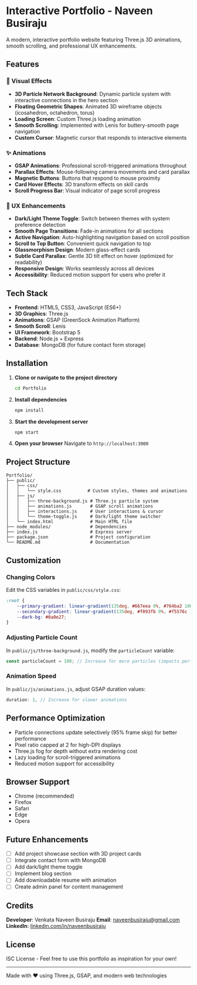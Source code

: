 # Interactive Portfolio - Naveen Busiraju

A modern, interactive portfolio website featuring Three.js 3D animations, smooth scrolling, and professional UX enhancements.

## Features

### 🎨 Visual Effects
- **3D Particle Network Background**: Dynamic particle system with interactive connections in the hero section
- **Floating Geometric Shapes**: Animated 3D wireframe objects (icosahedron, octahedron, torus)
- **Loading Screen**: Custom Three.js loading animation
- **Smooth Scrolling**: Implemented with Lenis for buttery-smooth page navigation
- **Custom Cursor**: Magnetic cursor that responds to interactive elements

### ✨ Animations
- **GSAP Animations**: Professional scroll-triggered animations throughout
- **Parallax Effects**: Mouse-following camera movements and card parallax
- **Magnetic Buttons**: Buttons that respond to mouse proximity
- **Card Hover Effects**: 3D transform effects on skill cards
- **Scroll Progress Bar**: Visual indicator of page scroll progress

### 🎯 UX Enhancements
- **Dark/Light Theme Toggle**: Switch between themes with system preference detection
- **Smooth Page Transitions**: Fade-in animations for all sections
- **Active Navigation**: Auto-highlighting navigation based on scroll position
- **Scroll to Top Button**: Convenient quick navigation to top
- **Glassmorphism Design**: Modern glass-effect cards
- **Subtle Card Parallax**: Gentle 3D tilt effect on hover (optimized for readability)
- **Responsive Design**: Works seamlessly across all devices
- **Accessibility**: Reduced motion support for users who prefer it

## Tech Stack

- **Frontend**: HTML5, CSS3, JavaScript (ES6+)
- **3D Graphics**: Three.js
- **Animations**: GSAP (GreenSock Animation Platform)
- **Smooth Scroll**: Lenis
- **UI Framework**: Bootstrap 5
- **Backend**: Node.js + Express
- **Database**: MongoDB (for future contact form storage)

## Installation

1. **Clone or navigate to the project directory**
   ```bash
   cd Portfolio
   ```

2. **Install dependencies**
   ```bash
   npm install
   ```

3. **Start the development server**
   ```bash
   npm start
   ```

4. **Open your browser**
   Navigate to `http://localhost:3000`

## Project Structure

```
Portfolio/
├── public/
│   ├── css/
│   │   └── style.css          # Custom styles, themes and animations
│   ├── js/
│   │   ├── three-background.js # Three.js particle system
│   │   ├── animations.js       # GSAP scroll animations
│   │   ├── interactions.js     # User interactions & cursor
│   │   └── theme-toggle.js     # Dark/light theme switcher
│   └── index.html              # Main HTML file
├── node_modules/               # Dependencies
├── index.js                    # Express server
├── package.json                # Project configuration
└── README.md                   # Documentation
```

## Customization

### Changing Colors
Edit the CSS variables in `public/css/style.css`:
```css
:root {
    --primary-gradient: linear-gradient(135deg, #667eea 0%, #764ba2 100%);
    --secondary-gradient: linear-gradient(135deg, #f093fb 0%, #f5576c 100%);
    --dark-bg: #0a0e27;
}
```

### Adjusting Particle Count
In `public/js/three-background.js`, modify the `particleCount` variable:
```javascript
const particleCount = 100; // Increase for more particles (impacts performance)
```

### Animation Speed
In `public/js/animations.js`, adjust GSAP duration values:
```javascript
duration: 1, // Increase for slower animations
```

## Performance Optimization

- Particle connections update selectively (95% frame skip) for better performance
- Pixel ratio capped at 2 for high-DPI displays
- Three.js fog for depth without extra rendering cost
- Lazy loading for scroll-triggered animations
- Reduced motion support for accessibility

## Browser Support

- Chrome (recommended)
- Firefox
- Safari
- Edge
- Opera

## Future Enhancements

- [ ] Add project showcase section with 3D project cards
- [ ] Integrate contact form with MongoDB
- [ ] Add dark/light theme toggle
- [ ] Implement blog section
- [ ] Add downloadable resume with animation
- [ ] Create admin panel for content management

## Credits

**Developer**: Venkata Naveen Busiraju
**Email**: naveenbusiraju@gmail.com
**LinkedIn**: [linkedin.com/in/naveenbusiraju](https://www.linkedin.com/in/naveenbusiraju/)

## License

ISC License - Feel free to use this portfolio as inspiration for your own!

---

Made with ❤️ using Three.js, GSAP, and modern web technologies
